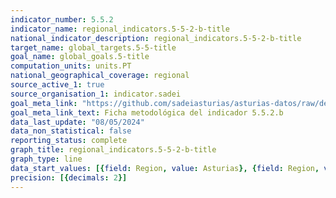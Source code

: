 ```yaml
---
indicator_number: 5.5.2
indicator_name: regional_indicators.5-5-2-b-title
national_indicator_description: regional_indicators.5-5-2-b-title
target_name: global_targets.5-5-title
goal_name: global_goals.5-title
computation_units: units.PT
national_geographical_coverage: regional
source_active_1: true
source_organisation_1: indicator.sadei
goal_meta_link: "https://github.com/sadeiasturias/asturias-datos/raw/develop/descargas/metodologia/5.5.2.b.pdf"
goal_meta_link_text: Ficha metodológica del indicador 5.5.2.b
data_last_update: "08/05/2024"
data_non_statistical: false
reporting_status: complete
graph_title: regional_indicators.5-5-2-b-title
graph_type: line
data_start_values: [{field: Region, value: Asturias}, {field: Region, value: España}]
precision: [{decimals: 2}]
---
```

